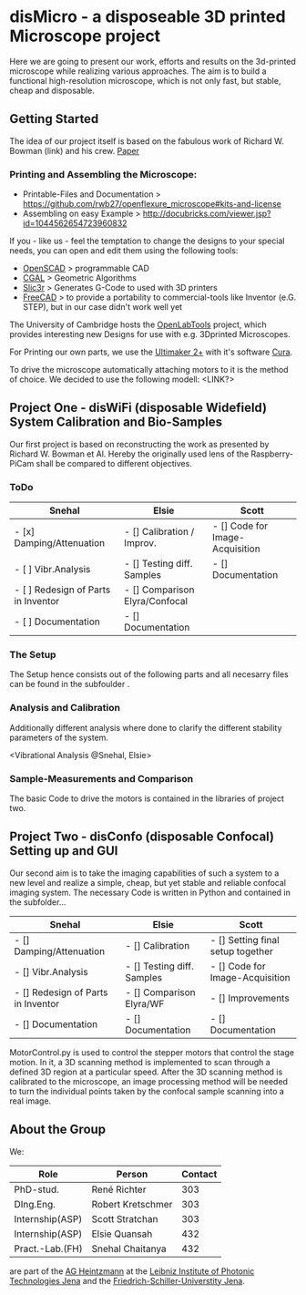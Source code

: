 # disMicro - a disposeable 3D printed Microscope project
Here we are going to present our work, efforts and results on the 3d-printed microscope while realizing various approaches. The aim is to build a functional high-resolution microscope, which is not only fast, but stable, cheap and disposable.  

## Getting Started

The idea of our project itself is based on the fabulous work of Richard W. Bowman (link) and his crew. [Paper](https://www.repository.cam.ac.uk/handle/1810/253365)
 
### Printing and Assembling the Microscope: 
- Printable-Files and Documentation > https://github.com/rwb27/openflexure_microscope#kits-and-license 
- Assembling on easy Example > http://docubricks.com/viewer.jsp?id=1044562654723960832

If you - like us - feel the temptation to change the designs to your special needs, you can open and edit them using the following tools: 
- [OpenSCAD](http://www.openscad.org/) > programmable CAD
- [CGAL](http://www.cgal.org/) > Geometric Algorithms  
- [Slic3r](http://slic3r.org/) > Generates G-Code to used with 3D printers
- [FreeCAD](http://www.freecadweb.org/wiki/?title=Download) > to provide a portability to commercial-tools like Inventor (e.G. STEP), but in our case didn't work well yet

The University of Cambridge hosts the [OpenLabTools](http://www.openlabtools.org/) project, which provides interesting new Designs for use with e.g. 3Dprinted Microscopes. 

For Printing our own parts, we use the [Ultimaker 2+](https://ultimaker.com/en/products/ultimaker-2-plus) with it's software [Cura](https://ultimaker.com/en/products/cura-software).


To drive the microscope automatically attaching motors to it is the method of choice. We decided to use the following modell:
<LINK?>

## Project One - disWiFi (disposable Widefield) System Calibration and Bio-Samples
Our first project is based on reconstructing the work as presented by Richard W. Bowman et Al. Hereby the originally used lens of the Raspberry-PiCam shall be compared to different objectives.

### ToDo
| Snehal  				| Elsie 			| Scott					|
| ------------- 			| ------------- 		| ------------- 			|
| - [x] Damping/Attenuation  		| - [] Calibration / Improv.	| - [] Code for Image-Acquisition	|
| - [ ] Vibr.Analysis  			| - [] Testing diff. Samples  	| - [] Documentation			|
| - [ ] Redesign of Parts in Inventor  	| - [] Comparison Elyra/Confocal| 					|
| - [ ] Documentation		 	| - [] Documentation		|  					|

### The Setup
The Setup hence consists out of the following parts and all necesarry files can be found in the subfoulder <name>. 

### Analysis and Calibration
Additionally different analysis where done to clarify the different stability parameters of the system. 

<Vibrational Analysis @Snehal, Elsie>

### Sample-Measurements and Comparison

The basic Code to drive the motors is contained in the libraries of project two. 

## Project Two - disConfo (disposable Confocal) Setting up and GUI
Our second aim is to take the imaging capabilities of such a system to a new level and realize a simple, cheap, but yet stable and reliable confocal imaging system. The necessary Code is written in Python and contained in the subfolder...

| Snehal  				| Elsie 			| Scott					|
| ------------- 			| ------------- 		| ------------- 			|
| - [] Damping/Attenuation  		| - [] Calibration  		| - [] Setting final setup together	|
| - [] Vibr.Analysis  			| - [] Testing diff. Samples  	| - [] Code for Image-Acquisition	|
| - [] Redesign of Parts in Inventor  	| - [] Comparison Elyra/WF	| - [] Improvements			|
| - [] Documentation		 	| - [] Documentation		| - [] Documentation			|

MotorControl.py is used to control the stepper motors that control the stage motion. 
In it, a 3D scanning method is implemented to scan through a defined 3D region at a particular speed.
After the 3D scanning method is calibrated to the microscope, an image processing method will be needed to turn the individual points taken by the confocal sample scanning into a real image.


## About the Group
We:

| Role 			| Person 		| Contact	|
| ----			| ----			|	---	|
| PhD-stud. 		| René Richter  	| 303 		|
| DIng.Eng.		| Robert Kretschmer   	| 303 		|
| Internship(ASP) 	| Scott Stratchan   	| 303 		|
| Internship(ASP) 	| Elsie Quansah   	| 432 		|
| Pract.-Lab.(FH) 	| Snehal Chaitanya   	| 432 		|

 are part of the [AG Heintzmann](https://sites.google.com/site/nanoimagingproject/) at the [Leibniz Institute of Photonic Technologies Jena](http://www.ipht-jena.de/) and the [Friedrich-Schiller-Universtity Jena](https://www.uni-jena.de/). 






